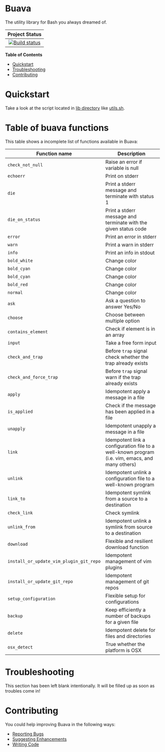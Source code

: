 Buava
=====
The utility library for Bash you always dreamed of.

|Project Status|
|:-----------:|
|[![Build status](https://api.travis-ci.org/fsquillace/buava.png?branch=master)](https://travis-ci.org/fsquillace/buava) |

**Table of Contents**
- [Quickstart](#quickstart)
- [Troubleshooting](#troubleshooting)
- [Contributing](#contributing)

Quickstart
==========
Take a look at the script located in [lib directory](lib) like [utils.sh](lib/utils.sh).

Table of buava functions
==================
This table shows a incomplete list of functions available in Buava:

| Function name | Description |
| ------------- | ----------- |
| `check_not_null` | Raise an error if variable is null |
| `echoerr` | Print on stderr |
| `die` | Print a stderr message and terminate with status 1 |
| `die_on_status` | Print a stderr message and terminate with the given status code |
| `error` | Print an error in stderr |
| `warn` | Print a warn in stderr |
| `info` | Print an info in stdout |
| `bold_white` | Change color |
| `bold_cyan` | Change color |
| `bold_cyan` | Change color |
| `bold_red` | Change color |
| `normal` | Change color |
| `ask` | Ask a question to answer Yes/No |
| `choose` | Choose between multiple option |
| `contains_element ` | Check if element is in an array |
| `input` | Take a free form input |
| `check_and_trap` | Before `trap` signal check whether the trap already exists |
| `check_and_force_trap` | Before `trap` signal warn if the trap already exists |
| `apply` | Idempotent apply a message in a file |
| `is_applied` | Check if the message has been applied in a file |
| `unapply` | Idempotent unapply a message in a file |
| `link` | Idempotent link a configuration file to a well-known program (i.e. vim, emacs, and many others)
| `unlink` | Idempotent unlink a configuration file to a well-known program |
| `link_to` | Idempotent symlink from a source to a destination |
| `check_link` | Check symlink
| `unlink_from` | Idempotent unlink a symlink from source to a destination |
| `download` | Flexible and resilient download function |
| `install_or_update_vim_plugin_git_repo` | Idempotent management of vim plugins |
| `install_or_update_git_repo` | Idempotent management of git repos |
| `setup_configuration` | Flexible setup for configurations |
| `backup` | Keep efficiently a number of backups for a given file |
| `delete` | Idempotent delete for files and directories |
| `osx_detect` | True whether the platform is OSX |

Troubleshooting
===============
This section has been left blank intentionally.
It will be filled up as soon as troubles come in!

Contributing
============
You could help improving Buava in the following ways:

- [Reporting Bugs](CONTRIBUTING.md#reporting-bugs)
- [Suggesting Enhancements](CONTRIBUTING.md#suggesting-enhancements)
- [Writing Code](CONTRIBUTING.md#your-first-code-contribution)
